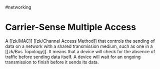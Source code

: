 #networking 
# Carrier-Sense Multiple Access
A [[zk/MAC]] [[zk/Channel Access Method]] that controls the sending of data on a network with a shared transmission medium, such as one in a [[zk/Bus Topology]].
It means that a device will check for the absence of traffic before sending data itself.
A device will wait for an ongoing transmission to finish before it sends its data.